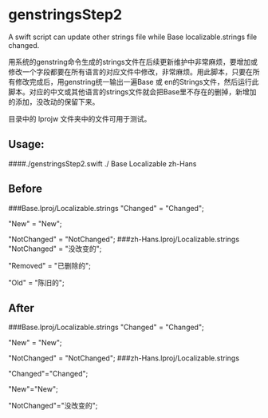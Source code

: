 # genstringsStep2
A swift script can update other strings file while Base localizable.strings file changed.

用系统的genstring命令生成的strings文件在后续更新维护中非常麻烦，要增加或修改一个字段都要在所有语言的对应文件中修改，非常麻烦。用此脚本，只要在所有修改完成后，用genstring统一输出一遍Base 或 en的Strings文件，然后运行此脚本。对应的中文或其他语言的strings文件就会把Base里不存在的删掉，新增加的添加，没改动的保留下来。

目录中的 lprojw 文件夹中的文件可用于测试。

## Usage: 
####./genstringsStep2.swift ./ Base Localizable zh-Hans

## Before
###Base.lproj/Localizable.strings
"Changed" = "Changed";

"New" = "New";

"NotChanged" = "NotChanged";
###zh-Hans.lproj/Localizable.strings
"NotChanged" = "没改变的";

"Removed" = "已删除的";

"Old" = "陈旧的";

## After
###Base.lproj/Localizable.strings
"Changed" = "Changed";

"New" = "New";

"NotChanged" = "NotChanged";
###zh-Hans.lproj/Localizable.strings

"Changed"="Changed";

"New"="New";

"NotChanged"="没改变的";